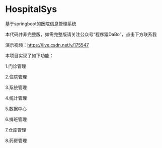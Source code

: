 # HospitalSys
基于springboot的医院信息管理系统

本代码并非完整版，如需完整版请关注公众号“程序猿DaBo”，点击下方联系我

演示视频：https://live.csdn.net/v/175547

本项目实现了如下功能：

1.门诊管理

2.住院管理

3.系统管理

4.统计管理

5.数据中心

6.排班管理

7.仓库管理

8.药房管理
